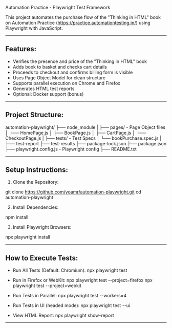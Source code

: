 Automation Practice - Playwright Test Framework

This project automates the purchase flow of the "Thinking in HTML" book on Automation Practice (https://practice.automationtesting.in/) using Playwright with JavaScript.

--------------------------------------------------------------------------------
Features:
--------------------------------------------------------------------------------
- Verifies the presence and price of the "Thinking in HTML" book
- Adds book to basket and checks cart details
- Proceeds to checkout and confirms billing form is visible
- Uses Page Object Model for clean structure
- Supports parallel execution on Chrome and Firefox
- Generates HTML test reports
- Optional: Docker support (bonus)

--------------------------------------------------------------------------------
Project Structure:
--------------------------------------------------------------------------------

automation-playwright/
├── node_module
|
├── pages/                    - Page Object files
│   ├── HomePage.js
│   ├── BookPage.js
│   ├── CartPage.js
│   └── CheckoutPage.js
|
├── tests/                    - Test Specs
│   └── bookPurchase.spec.js
|
├── test-report
├── test-results
├── package-lock.json
├── package.json
├── playwright.config.js      - Playwright config
├── README.txt

--------------------------------------------------------------------------------
Setup Instructions:
--------------------------------------------------------------------------------

1. Clone the Repository:

git clone https://github.com/yoamr/automation-playwright.git
cd automation-playwright

2. Install Dependencies:

npm install

3. Install Playwright Browsers:

npx playwright install

--------------------------------------------------------------------------------
How to Execute Tests:
--------------------------------------------------------------------------------

- Run All Tests (Default: Chromium):
  npx playwright test

- Run in Firefox or WebKit:
  npx playwright test --project=firefox
  npx playwright test --project=webkit

- Run Tests in Parallel:
  npx playwright test --workers=4

- Run Tests in UI (headed mode):
  npx playwright test --ui

- View HTML Report:
  npx playwright show-report

--------------------------------------------------------------------------------
